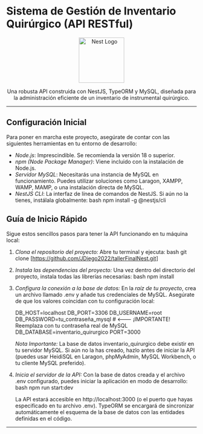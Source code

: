 # Sistema de Gestión de Inventario Quirúrgico (API RESTful)

<p align="center">
  <a href="http://nestjs.com/" target="blank"><img src="https://nestjs.com/img/logo-small.svg" width="120" alt="Nest Logo" /></a>
</p>

<p align="center">Una robusta API construida con NestJS, TypeORM y MySQL, diseñada para la administración eficiente de un inventario de instrumental quirúrgico.</p>

---

## Configuración Inicial

Para poner en marcha este proyecto, asegúrate de contar con las siguientes herramientas en tu entorno de desarrollo:

* *Node.js*: Imprescindible. Se recomienda la versión 18 o superior.
* *npm (Node Package Manager)*: Viene incluido con la instalación de Node.js.
* *Servidor MySQL*: Necesitarás una instancia de MySQL en funcionamiento. Puedes utilizar soluciones como Laragon, XAMPP, WAMP, MAMP, o una instalación directa de MySQL.
* *NestJS CLI*: La interfaz de línea de comandos de NestJS. Si aún no la tienes, instálala globalmente:
    bash
    npm install -g @nestjs/cli
    

## Guía de Inicio Rápido

Sigue estos sencillos pasos para tener la API funcionando en tu máquina local:

1.  *Clona el repositorio del proyecto:*
    Abre tu terminal y ejecuta:
    bash
    git clone [https://github.com/JDiego2022/tallerFinalNest.git]
    

2.  *Instala las dependencias del proyecto:*
    Una vez dentro del directorio del proyecto, instala todas las librerías necesarias:
    bash
    npm install
    

3.  *Configura la conexión a la base de datos:*
    En la *raíz de tu proyecto*, crea un archivo llamado .env y añade tus credenciales de MySQL. Asegúrate de que los valores coincidan con tu configuración local:
    
    DB_HOST=localhost
    DB_PORT=3306
    DB_USERNAME=root
    DB_PASSWORD=tu_contraseña_mysql  # <--- ¡IMPORTANTE! Reemplaza con tu contraseña real de MySQL
    DB_DATABASE=inventario_quirurgico
    PORT=3000
    
    *Nota Importante:* La base de datos inventario_quirurgico debe existir en tu servidor MySQL. Si aún no la has creado, hazlo antes de iniciar la API (puedes usar HeidiSQL en Laragon, phpMyAdmin, MySQL Workbench, o tu cliente MySQL preferido).

4.  *Inicia el servidor de la API:*
    Con la base de datos creada y el archivo .env configurado, puedes iniciar la aplicación en modo de desarrollo:
    bash
    npm run start:dev
    
    La API estará accesible en http://localhost:3000 (o el puerto que hayas especificado en tu archivo .env). TypeORM se encargará de sincronizar automáticamente el esquema de la base de datos con las entidades definidas en el código.

---
